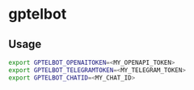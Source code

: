 # gptelbot

## Usage

```bash
export GPTELBOT_OPENAITOKEN=<MY_OPENAPI_TOKEN>
export GPTELBOT_TELEGRAMTOKEN=<MY_TELEGRAM_TOKEN>
export GPTELBOT_CHATID=<MY_CHAT_ID>
```
